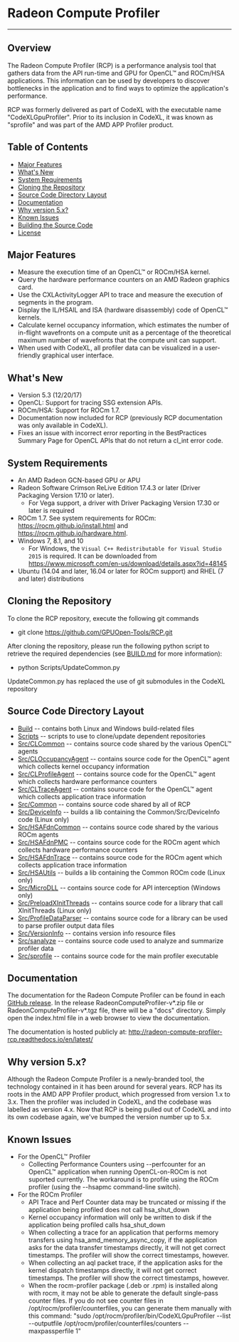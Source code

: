 ﻿# Radeon Compute Profiler
---

## Overview
The Radeon Compute Profiler (RCP) is a performance analysis tool that gathers
data from the API run-time and GPU for OpenCL™ and ROCm/HSA applications. This
information can be used by developers to discover bottlenecks in the application
and to find ways to optimize the application's performance.

RCP was formerly delivered as part of CodeXL with the executable name
"CodeXLGpuProfiler". Prior to its inclusion in CodeXL, it was known as
"sprofile" and was part of the AMD APP Profiler product.

## Table of Contents
* [Major Features](#major-features)
* [What's New](#whats-new)
* [System Requirements](#system-requirements)
* [Cloning the Repository](#cloning-the-repository)
* [Source Code Directory Layout](#source-code-directory-layout)
* [Documentation](#documentation)
* [Why version 5.x?](#why-version-5x)
* [Known Issues](#known-issues)
* [Building the Source Code](BUILD.md)
* [License](LICENSE)

## Major Features
* Measure the execution time of an OpenCL™ or ROCm/HSA kernel.
* Query the hardware performance counters on an AMD Radeon graphics card.
* Use the CXLActivityLogger API to trace and measure the execution of segments in the program.
* Display the IL/HSAIL and ISA (hardware disassembly) code of OpenCL™ kernels.
* Calculate kernel occupancy information, which estimates the number of in-flight wavefronts on a compute unit as a percentage of the theoretical maximum number of wavefronts that the compute unit can support.
* When used with CodeXL, all profiler data can be visualized in a user-friendly graphical user interface.

## What's New
* Version 5.3 (12/20/17)
 * OpenCL: Support for tracing SSG extension APIs.
 * ROCm/HSA: Support for ROCm 1.7.
 * Documentation now included for RCP (previously RCP documentation was only available in CodeXL).
 * Fixes an issue with incorrect error reporting in the BestPractices Summary Page for OpenCL APIs that do not return a cl_int error code.

## System Requirements
* An AMD Radeon GCN-based GPU or APU
* Radeon Software Crimson ReLive Edition 17.4.3 or later (Driver Packaging Version 17.10 or later).
  * For Vega support, a driver with Driver Packaging Version 17.30 or later is required
* ROCm 1.7. See system requirements for ROCm: https://rocm.github.io/install.html and https://rocm.github.io/hardware.html.
* Windows 7, 8.1, and 10
  * For Windows, the `Visual C++ Redistributable for Visual Studio 2015` is required. It can be downloaded from https://www.microsoft.com/en-us/download/details.aspx?id=48145
* Ubuntu (14.04 and later, 16.04 or later for ROCm support) and RHEL (7 and later) distributions

## Cloning the Repository
To clone the RCP repository, execute the following git commands
 * git clone https://github.com/GPUOpen-Tools/RCP.git

After cloning the repository, please run the following python script to retrieve the required dependencies (see [BUILD.md](BUILD.md) for more information):
 * python Scripts/UpdateCommon.py

UpdateCommon.py has replaced the use of git submodules in the CodeXL repository

## Source Code Directory Layout
* [Build](Build) -- contains both Linux and Windows build-related files
* [Scripts](Scripts) -- scripts to use to clone/update dependent repositories
* [Src/CLCommon](Src/CLCommon) -- contains source code shared by the various OpenCL™ agents
* [Src/CLOccupancyAgent](Src/CLOccupancyAgent) -- contains source code for the OpenCL™ agent which collects kernel occupancy information
* [Src/CLProfileAgent](Src/CLProfileAgent) -- contains source code for the OpenCL™ agent which collects hardware performance counters
* [Src/CLTraceAgent](Src/CLTraceAgent) -- contains source code for the OpenCL™ agent which collects application trace information
* [Src/Common](Src/Common) -- contains source code shared by all of RCP
* [Src/DeviceInfo](Src/DeviceInfo) -- builds a lib containing the Common/Src/DeviceInfo code (Linux only)
* [Src/HSAFdnCommon](Src/HSAFdnCommon) -- contains source code shared by the various ROCm agents
* [Src/HSAFdnPMC](Src/HSAFdnPMC) -- contains source code for the ROCm agent which collects hardware performance counters
* [Src/HSAFdnTrace](Src/HSAFdnTrace) -- contains source code for the ROCm agent which collects application trace information
* [Src/HSAUtils](Src/HSAUtils) -- builds a lib containing the Common ROCm code (Linux only)
* [Src/MicroDLL](Src/MicroDLL) -- contains source code for API interception (Windows only)
* [Src/PreloadXInitThreads](Src/PreloadXInitThreads) -- contains source code for a library that call XInitThreads (Linux only)
* [Src/ProfileDataParser](Src/ProfileDataParser) -- contains source code for a library can be used to parse profiler output data files
* [Src/VersionInfo](Src/VersionInfo) -- contains version info resource files
* [Src/sanalyze](Src/sanalyze) -- contains source code used to analyze and summarize profiler data
* [Src/sprofile](Src/sprofile) -- contains source code for the main profiler executable

## Documentation
The documentation for the Radeon Compute Profiler can be found in each [GitHub release](https://github.com/GPUOpen-Tools/RCP/releases). In the release RadeonComputeProfiler-v*.zip file or RadeonComputeProfiler-v*.tgz file, there
will be a "docs" directory. Simply open the index.html file in a web browser to view the documentation.

The documentation is hosted publicly at: http://radeon-compute-profiler-rcp.readthedocs.io/en/latest/

## Why version 5.x?
Although the Radeon Compute Profiler is a newly-branded tool, the technology
contained in it has been around for several years. RCP has its roots in the AMD
APP Profiler product, which progressed from version 1.x to 3.x. Then the profiler
was included in CodeXL, and the codebase was labelled as version 4.x. Now that RCP
is being pulled out of CodeXL and into its own codebase again, we've bumped the
version number up to 5.x.

## Known Issues
* For the OpenCL™ Profiler
  * Collecting Performance Counters using --perfcounter for an OpenCL™ application when running OpenCL-on-ROCm is not suported currently. The workaround is to profile using the ROCm profiler (using the --hsapmc command-line switch).
* For the ROCm Profiler
  * API Trace and Perf Counter data may be truncated or missing if the application being profiled does not call hsa_shut_down
  * Kernel occupancy information will only be written to disk if the application being profiled calls hsa_shut_down
  * When collecting a trace for an application that performs memory transfers using hsa_amd_memory_async_copy, if the application asks for the data transfer timestamps directly, it will not get correct timestamps. The profiler will show the correct timestamps, however.
  * When collecting an aql packet trace, if the application asks for the kernel dispatch timestamps directly, it will not get correct timestamps. The profiler will show the correct timestamps, however.
  * When the rocm-profiler package (.deb or .rpm) is installed along with rocm, it may not be able to generate the default single-pass counter files. If you do not see counter files in /opt/rocm/profiler/counterfiles, you can generate them manually with this command: "sudo /opt/rocm/profiler/bin/CodeXLGpuProfiler --list --outputfile /opt/rocm/profiler/counterfiles/counters --maxpassperfile 1"
